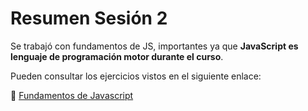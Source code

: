 # Resumen Sesión 2

Se trabajó con fundamentos de JS, importantes ya que **JavaScript es lenguaje de programación motor durante el curso**.

Pueden consultar los ejercicios vistos en el siguiente enlace:

🔗 [Fundamentos de Javascript](https://codepen.io/collection/qOJrEJ)